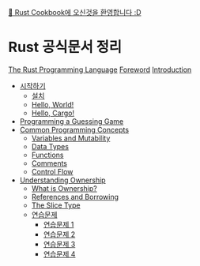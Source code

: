 [👋 Rust Cookbook에 오신것을 환영합니다 :D](index.md)

# Rust 공식문서 정리
[The Rust Programming Language]()
[Foreword]()
[Introduction]()
- [시작하기](Getting_Started.md)
    - [설치](Installation.md)
    - [Hello, World!](Hello_world.md)
    - [Hello, Cargo!](Hello_cargo.md)
- [Programming a Guessing Game](Guessing_game.md)
- [Common Programming Concepts]()
    - [Variables and Mutability]()
    - [Data Types](Data_Types.md)
    - [Functions](Functions.md)
    - [Comments](Comments.md)
    - [Control Flow](Control_Flow.md)
- [Understanding Ownership](Understanding_ownership.md)
    - [What is Ownership?](What_is_ownership.md)
    - [References and Borrowing](References_and_borrowing.md)
    - [The Slice Type](The_slice_type.md)
    - [연습문제]()
        - [연습문제 1](practice/practice_1.md)
        - [연습문제 2](practice/practice_2.md)
        - [연습문제 3]()
        - [연습문제 4]()

